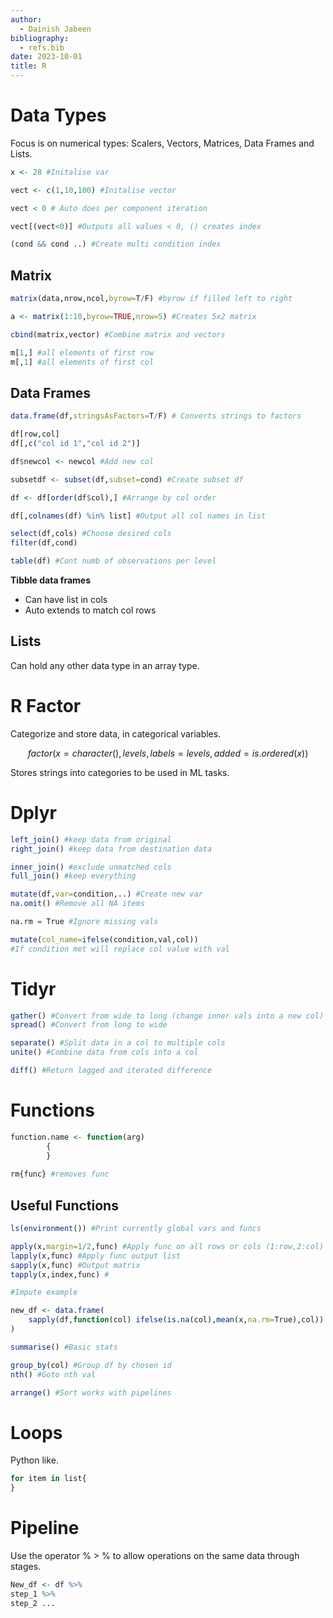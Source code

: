 ```yaml
---
author:
  - Dainish Jabeen
bibliography:
  - refs.bib
date: 2023-10-01
title: R
---
```


# Data Types

Focus is on numerical types: Scalers, Vectors, Matrices, Data Frames and Lists.

```R
x <- 28 #Initalise var

vect <- c(1,10,100) #Initalise vector

vect < 0 # Auto does per component iteration

vect[(vect<0)] #Outputs all values < 0, () creates index

(cond && cond ..) #Create multi condition index
```
## Matrix

```R
matrix(data,nrow,ncol,byrow=T/F) #byrow if filled left to right

a <- matrix(1:10,byrow=TRUE,nrow=5) #Creates 5x2 matrix 

cbind(matrix,vector) #Combine matrix and vectors

m[1,] #all elements of first row
m[,1] #all elements of first col
```
## Data Frames

```R
data.frame(df,stringsAsFactors=T/F) # Converts strings to factors

df[row,col]
df[,c("col id 1","col id 2")]

df$newcol <- newcol #Add new col

subsetdf <- subset(df,subset=cond) #Create subset df

df <- df[order(df$col),] #Arrange by col order

df[,colnames(df) %in% list] #Output all col names in list

select(df,cols) #Choose desired cols
filter(df,cond)

table(df) #Cont numb of observations per level
```


**Tibble data frames**

-   Can have list in cols
-   Auto extends to match col rows
## Lists

Can hold any other data type in an array type.

# R Factor

Categorize and store data, in categorical variables.

$$factor(x=character(),levels,labels=levels,added=is.ordered(x))$$

Stores strings into categories to be used in ML tasks.

# Dplyr

```R
left_join() #keep data from original
right_join() #keep data from destination data

inner_join() #exclude unmatched cols
full_join() #keep everything

mutate(df,var=condition,..) #Create new var 
na.omit() #Remove all NA items

na.rm = True #Ignore missing vals

mutate(col_name=ifelse(condition,val,col)) 
#If condition met will replace col value with val
```

# Tidyr

```R
gather() #Convert from wide to long (change inner vals into a new col)
spread() #Convert from long to wide 

separate() #Split data in a col to multiple cols
unite() #Combine data from cols into a col

diff() #Return lagged and iterated difference
```
# Functions

```R
function.name <- function(arg)
        {
        }
        
rm{func} #removes func
```

## Useful Functions

```R
ls(environment()) #Print currently global vars and funcs    

apply(x,margin=1/2,func) #Apply func on all rows or cols (1:row,2:col)
lapply(x,func) #Apply func output list
sapply(x,func) #Output matrix
tapply(x,index,func) #

#Impute example

new_df <- data.frame(
	sapply(df,function(col) ifelse(is.na(col),mean(x,na.rm=True),col))
)

summarise() #Basic stats

group_by(col) #Group df by chosen id
nth() #Goto nth val

arrange() #Sort works with pipelines
```
# Loops

Python like.

```R
for item in list{
}
```

# Pipeline

Use the operator % \> % to allow operations on the same data through stages.

```R
New_df <- df %>%
step_1 %>%
step_2 ...
```
